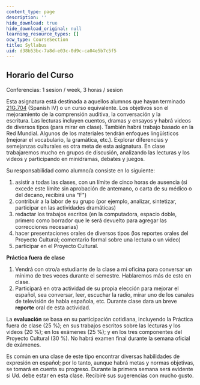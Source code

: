 ```yaml
---
content_type: page
description: ''
hide_download: true
hide_download_original: null
learning_resource_types: []
ocw_type: CourseSection
title: Syllabus
uid: d38b53bc-7a8d-e03c-0d9c-ca04e5b7c5f5
---
```


Horario del Curso
-----------------

Conferencias: 1 sesion / week, 3 horas / sesion

Esta asignatura está destinada a aquellos alumnos que hayan terminado [21G.704](/courses/21g-704-spanish-iv-spring-2005) (Spanish IV) o un curso equivalente. Los objetivos son el mejoramiento de la comprensión auditiva, la conversación y la escritura. Las lecturas incluyen cuentos, dramas y ensayos y habrá videos de diversos tipos (para mirar en clase). También habrá trabajo basado en la Red Mundial. Algunos de los materiales tendrán enfoques lingüísticos (mejorar el vocabulario, la gramática, etc.). Explorar diferencias y semejanzas culturales es otra meta de esta asignatura. En clase trabajaremos mucho en grupos de discusión, analizando las lecturas y los videos y participando en minidramas, debates y juegos.

Su responsabilidad como alumno/a consiste en lo siguiente:

1.  asistir a todas las clases, con un límite de cinco horas de ausencia (si excede este límite sin aprobación de antemano, o carta de su médico o del decano, recibirá una "F")
2.  contribuir a la labor de su grupo (por ejemplo, analizar, sintetizar, participar en las actividades dramáticas)
3.  redactar los trabajos escritos (en la computadora, espacio doble, primero como borrador que le será devuelto para agregar las correcciones necesarias)
4.  hacer presentaciones orales de diversos tipos (los reportes orales del Proyecto Cultural; comentario formal sobre una lectura o un video)
5.  participar en el Proyecto Cultural.

**Práctica fuera de clase**

1.  Vendrá con otro/a estudiante de la clase a mi oficina para conversar un mínimo de tres veces durante el semestre. Hablaremos más de esto en clase.
2.  Participará en otra actividad de su propia elección para mejorar el español, sea conversar, leer, escuchar la radio, mirar uno de los canales de televisión de habla española, etc. Durante clase dara un breve **reporte** oral de esta actividad.

La **evaluación** se basa en su participación cotidiana, incluyendo la Práctica fuera de clase (25 %); en sus trabajos escritos sobre las lecturas y los videos (20 %); en los exámenes (25 %); y en los tres componentes del Proyecto Cultural (30 %). No habrá examen final durante la semana oficial de exámenes.

Es común en una clase de este tipo encontrar diversas habilidades de expresión en español; por lo tanto, aunque habrá metas y normas objetivas, se tomará en cuenta su progreso. Durante la primera semana será evidente si Ud. debe estar en esta clase. Recibiré sus sugerencias con mucho gusto.